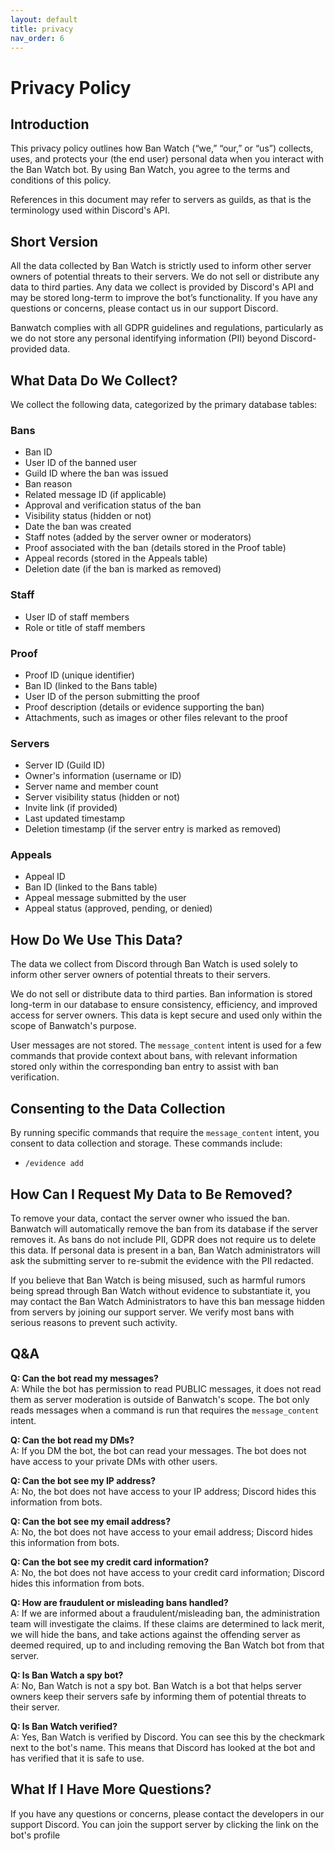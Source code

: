 ```yaml
---
layout: default
title: privacy
nav_order: 6
---
```


# Privacy Policy

## Introduction

This privacy policy outlines how Ban Watch (“we,” “our,” or “us”) collects, uses, and protects your (the end user) personal data when you interact with the Ban Watch bot. By using Ban Watch, you agree to the terms and conditions of this policy.

References in this document may refer to servers as guilds, as that is the terminology used within Discord's API.

## Short Version

All the data collected by Ban Watch is strictly used to inform other server owners of potential threats to their servers. We do not sell or distribute any data to third parties. Any data we collect is provided by Discord's API and may be stored long-term to improve the bot’s functionality. If you have any questions or concerns, please contact us in our support Discord.

Banwatch complies with all GDPR guidelines and regulations, particularly as we do not store any personal identifying information (PII) beyond Discord-provided data.

## What Data Do We Collect?

We collect the following data, categorized by the primary database tables:

### Bans

- Ban ID  
- User ID of the banned user  
- Guild ID where the ban was issued  
- Ban reason  
- Related message ID (if applicable)  
- Approval and verification status of the ban  
- Visibility status (hidden or not)  
- Date the ban was created  
- Staff notes (added by the server owner or moderators)  
- Proof associated with the ban (details stored in the Proof table)  
- Appeal records (stored in the Appeals table)  
- Deletion date (if the ban is marked as removed)  

### Staff

- User ID of staff members  
- Role or title of staff members  

### Proof

- Proof ID (unique identifier)  
- Ban ID (linked to the Bans table)  
- User ID of the person submitting the proof  
- Proof description (details or evidence supporting the ban)  
- Attachments, such as images or other files relevant to the proof  

### Servers

- Server ID (Guild ID)  
- Owner's information (username or ID)  
- Server name and member count  
- Server visibility status (hidden or not)  
- Invite link (if provided)  
- Last updated timestamp  
- Deletion timestamp (if the server entry is marked as removed)  

### Appeals

- Appeal ID  
- Ban ID (linked to the Bans table)  
- Appeal message submitted by the user  
- Appeal status (approved, pending, or denied)  

## How Do We Use This Data?

The data we collect from Discord through Ban Watch is used solely to inform other server owners of potential threats to their servers.

We do not sell or distribute data to third parties. Ban information is stored long-term in our database to ensure consistency, efficiency, and improved access for server owners. This data is kept secure and used only within the scope of Banwatch's purpose.

User messages are not stored. The `message_content` intent is used for a few commands that provide context about bans, with relevant information stored only within the corresponding ban entry to assist with ban verification.

## Consenting to the Data Collection

By running specific commands that require the `message_content` intent, you consent to data collection and storage. These commands include:

- `/evidence add`

## How Can I Request My Data to Be Removed?

To remove your data, contact the server owner who issued the ban. Banwatch will automatically remove the ban from its database if the server removes it. As bans do not include PII, GDPR does not require us to delete this data. If personal data is present in a ban, Ban Watch administrators will ask the submitting server to re-submit the evidence with the PII redacted.

If you believe that Ban Watch is being misused, such as harmful rumors being spread through Ban Watch without evidence to substantiate it, you may contact the Ban Watch Administrators to have this ban message hidden from servers by joining our support server. We verify most bans with serious reasons to prevent such activity.

## Q&A

**Q: Can the bot read my messages?**  
A: While the bot has permission to read PUBLIC messages, it does not read them as server moderation is outside of Banwatch's scope. The bot only reads messages when a command is run that requires the `message_content` intent.

**Q: Can the bot read my DMs?**  
A: If you DM the bot, the bot can read your messages. The bot does not have access to your private DMs with other users.

**Q: Can the bot see my IP address?**  
A: No, the bot does not have access to your IP address; Discord hides this information from bots.

**Q: Can the bot see my email address?**  
A: No, the bot does not have access to your email address; Discord hides this information from bots.

**Q: Can the bot see my credit card information?**  
A: No, the bot does not have access to your credit card information; Discord hides this information from bots.

**Q: How are fraudulent or misleading bans handled?**  
A: If we are informed about a fraudulent/misleading ban, the administration team will investigate the claims. If these claims are determined to lack merit, we will hide the bans, and take actions against the offending server as deemed required, up to and including removing the Ban Watch bot from that server.

**Q: Is Ban Watch a spy bot?**  
A: No, Ban Watch is not a spy bot. Ban Watch is a bot that helps server owners keep their servers safe by informing them of potential threats to their server.

**Q: Is Ban Watch verified?**  
A: Yes, Ban Watch is verified by Discord. You can see this by the checkmark next to the bot's name. This means that Discord has looked at the bot and has verified that it is safe to use.

## What If I Have More Questions?

If you have any questions or concerns, please contact the developers in our support Discord. You can join the support server by clicking the link on the bot's profile
